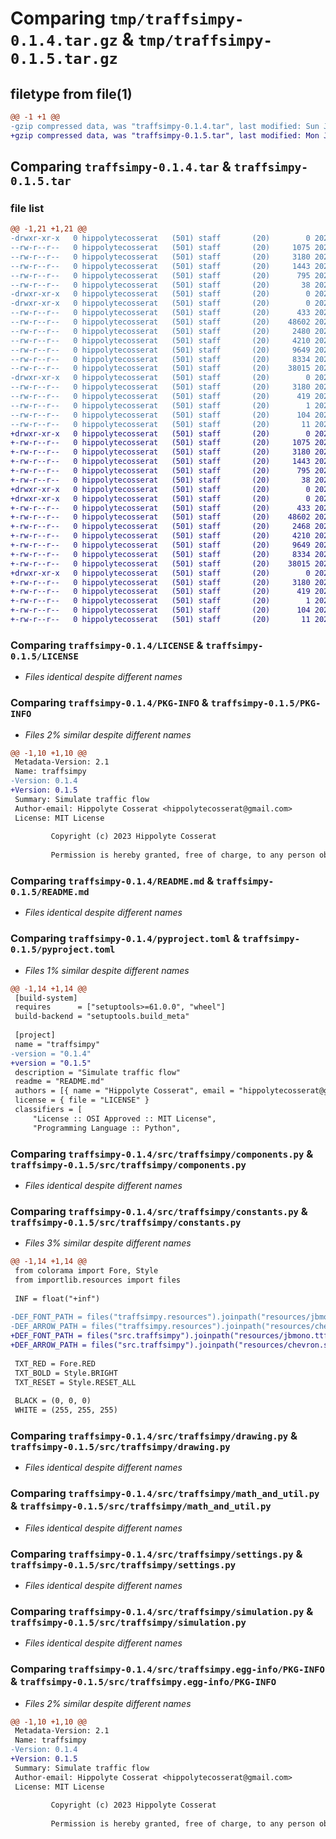 # Comparing `tmp/traffsimpy-0.1.4.tar.gz` & `tmp/traffsimpy-0.1.5.tar.gz`

## filetype from file(1)

```diff
@@ -1 +1 @@
-gzip compressed data, was "traffsimpy-0.1.4.tar", last modified: Sun Jun 25 23:48:14 2023, max compression
+gzip compressed data, was "traffsimpy-0.1.5.tar", last modified: Mon Jun 26 09:26:17 2023, max compression
```

## Comparing `traffsimpy-0.1.4.tar` & `traffsimpy-0.1.5.tar`

### file list

```diff
@@ -1,21 +1,21 @@
-drwxr-xr-x   0 hippolytecosserat   (501) staff       (20)        0 2023-06-25 23:48:14.172613 traffsimpy-0.1.4/
--rw-r--r--   0 hippolytecosserat   (501) staff       (20)     1075 2023-06-09 14:22:54.000000 traffsimpy-0.1.4/LICENSE
--rw-r--r--   0 hippolytecosserat   (501) staff       (20)     3180 2023-06-25 23:48:14.172419 traffsimpy-0.1.4/PKG-INFO
--rw-r--r--   0 hippolytecosserat   (501) staff       (20)     1443 2023-06-25 23:06:42.000000 traffsimpy-0.1.4/README.md
--rw-r--r--   0 hippolytecosserat   (501) staff       (20)      795 2023-06-25 23:48:07.000000 traffsimpy-0.1.4/pyproject.toml
--rw-r--r--   0 hippolytecosserat   (501) staff       (20)       38 2023-06-25 23:48:14.172675 traffsimpy-0.1.4/setup.cfg
-drwxr-xr-x   0 hippolytecosserat   (501) staff       (20)        0 2023-06-25 23:48:14.166533 traffsimpy-0.1.4/src/
-drwxr-xr-x   0 hippolytecosserat   (501) staff       (20)        0 2023-06-25 23:48:14.170089 traffsimpy-0.1.4/src/traffsimpy/
--rw-r--r--   0 hippolytecosserat   (501) staff       (20)      433 2023-06-25 23:48:07.000000 traffsimpy-0.1.4/src/traffsimpy/__init__.py
--rw-r--r--   0 hippolytecosserat   (501) staff       (20)    48602 2023-06-08 11:28:29.000000 traffsimpy-0.1.4/src/traffsimpy/components.py
--rw-r--r--   0 hippolytecosserat   (501) staff       (20)     2480 2023-06-25 23:47:20.000000 traffsimpy-0.1.4/src/traffsimpy/constants.py
--rw-r--r--   0 hippolytecosserat   (501) staff       (20)     4210 2023-06-06 12:17:56.000000 traffsimpy-0.1.4/src/traffsimpy/drawing.py
--rw-r--r--   0 hippolytecosserat   (501) staff       (20)     9649 2023-06-05 18:36:17.000000 traffsimpy-0.1.4/src/traffsimpy/math_and_util.py
--rw-r--r--   0 hippolytecosserat   (501) staff       (20)     8334 2023-06-07 11:47:16.000000 traffsimpy-0.1.4/src/traffsimpy/settings.py
--rw-r--r--   0 hippolytecosserat   (501) staff       (20)    38015 2023-06-06 14:10:20.000000 traffsimpy-0.1.4/src/traffsimpy/simulation.py
-drwxr-xr-x   0 hippolytecosserat   (501) staff       (20)        0 2023-06-25 23:48:14.172117 traffsimpy-0.1.4/src/traffsimpy.egg-info/
--rw-r--r--   0 hippolytecosserat   (501) staff       (20)     3180 2023-06-25 23:48:14.000000 traffsimpy-0.1.4/src/traffsimpy.egg-info/PKG-INFO
--rw-r--r--   0 hippolytecosserat   (501) staff       (20)      419 2023-06-25 23:48:14.000000 traffsimpy-0.1.4/src/traffsimpy.egg-info/SOURCES.txt
--rw-r--r--   0 hippolytecosserat   (501) staff       (20)        1 2023-06-25 23:48:14.000000 traffsimpy-0.1.4/src/traffsimpy.egg-info/dependency_links.txt
--rw-r--r--   0 hippolytecosserat   (501) staff       (20)      104 2023-06-25 23:48:14.000000 traffsimpy-0.1.4/src/traffsimpy.egg-info/requires.txt
--rw-r--r--   0 hippolytecosserat   (501) staff       (20)       11 2023-06-25 23:48:14.000000 traffsimpy-0.1.4/src/traffsimpy.egg-info/top_level.txt
+drwxr-xr-x   0 hippolytecosserat   (501) staff       (20)        0 2023-06-26 09:26:17.250253 traffsimpy-0.1.5/
+-rw-r--r--   0 hippolytecosserat   (501) staff       (20)     1075 2023-06-09 14:22:54.000000 traffsimpy-0.1.5/LICENSE
+-rw-r--r--   0 hippolytecosserat   (501) staff       (20)     3180 2023-06-26 09:26:17.250075 traffsimpy-0.1.5/PKG-INFO
+-rw-r--r--   0 hippolytecosserat   (501) staff       (20)     1443 2023-06-25 23:06:42.000000 traffsimpy-0.1.5/README.md
+-rw-r--r--   0 hippolytecosserat   (501) staff       (20)      795 2023-06-26 09:25:29.000000 traffsimpy-0.1.5/pyproject.toml
+-rw-r--r--   0 hippolytecosserat   (501) staff       (20)       38 2023-06-26 09:26:17.250315 traffsimpy-0.1.5/setup.cfg
+drwxr-xr-x   0 hippolytecosserat   (501) staff       (20)        0 2023-06-26 09:26:17.244109 traffsimpy-0.1.5/src/
+drwxr-xr-x   0 hippolytecosserat   (501) staff       (20)        0 2023-06-26 09:26:17.247887 traffsimpy-0.1.5/src/traffsimpy/
+-rw-r--r--   0 hippolytecosserat   (501) staff       (20)      433 2023-06-26 09:25:29.000000 traffsimpy-0.1.5/src/traffsimpy/__init__.py
+-rw-r--r--   0 hippolytecosserat   (501) staff       (20)    48602 2023-06-08 11:28:29.000000 traffsimpy-0.1.5/src/traffsimpy/components.py
+-rw-r--r--   0 hippolytecosserat   (501) staff       (20)     2468 2023-06-26 09:23:22.000000 traffsimpy-0.1.5/src/traffsimpy/constants.py
+-rw-r--r--   0 hippolytecosserat   (501) staff       (20)     4210 2023-06-06 12:17:56.000000 traffsimpy-0.1.5/src/traffsimpy/drawing.py
+-rw-r--r--   0 hippolytecosserat   (501) staff       (20)     9649 2023-06-05 18:36:17.000000 traffsimpy-0.1.5/src/traffsimpy/math_and_util.py
+-rw-r--r--   0 hippolytecosserat   (501) staff       (20)     8334 2023-06-07 11:47:16.000000 traffsimpy-0.1.5/src/traffsimpy/settings.py
+-rw-r--r--   0 hippolytecosserat   (501) staff       (20)    38015 2023-06-06 14:10:20.000000 traffsimpy-0.1.5/src/traffsimpy/simulation.py
+drwxr-xr-x   0 hippolytecosserat   (501) staff       (20)        0 2023-06-26 09:26:17.249788 traffsimpy-0.1.5/src/traffsimpy.egg-info/
+-rw-r--r--   0 hippolytecosserat   (501) staff       (20)     3180 2023-06-26 09:26:17.000000 traffsimpy-0.1.5/src/traffsimpy.egg-info/PKG-INFO
+-rw-r--r--   0 hippolytecosserat   (501) staff       (20)      419 2023-06-26 09:26:17.000000 traffsimpy-0.1.5/src/traffsimpy.egg-info/SOURCES.txt
+-rw-r--r--   0 hippolytecosserat   (501) staff       (20)        1 2023-06-26 09:26:17.000000 traffsimpy-0.1.5/src/traffsimpy.egg-info/dependency_links.txt
+-rw-r--r--   0 hippolytecosserat   (501) staff       (20)      104 2023-06-26 09:26:17.000000 traffsimpy-0.1.5/src/traffsimpy.egg-info/requires.txt
+-rw-r--r--   0 hippolytecosserat   (501) staff       (20)       11 2023-06-26 09:26:17.000000 traffsimpy-0.1.5/src/traffsimpy.egg-info/top_level.txt
```

### Comparing `traffsimpy-0.1.4/LICENSE` & `traffsimpy-0.1.5/LICENSE`

 * *Files identical despite different names*

### Comparing `traffsimpy-0.1.4/PKG-INFO` & `traffsimpy-0.1.5/PKG-INFO`

 * *Files 2% similar despite different names*

```diff
@@ -1,10 +1,10 @@
 Metadata-Version: 2.1
 Name: traffsimpy
-Version: 0.1.4
+Version: 0.1.5
 Summary: Simulate traffic flow
 Author-email: Hippolyte Cosserat <hippolytecosserat@gmail.com>
 License: MIT License
         
         Copyright (c) 2023 Hippolyte Cosserat
         
         Permission is hereby granted, free of charge, to any person obtaining a copy
```

### Comparing `traffsimpy-0.1.4/README.md` & `traffsimpy-0.1.5/README.md`

 * *Files identical despite different names*

### Comparing `traffsimpy-0.1.4/pyproject.toml` & `traffsimpy-0.1.5/pyproject.toml`

 * *Files 1% similar despite different names*

```diff
@@ -1,14 +1,14 @@
 [build-system]
 requires      = ["setuptools>=61.0.0", "wheel"]
 build-backend = "setuptools.build_meta"
 
 [project]
 name = "traffsimpy"
-version = "0.1.4"
+version = "0.1.5"
 description = "Simulate traffic flow"
 readme = "README.md"
 authors = [{ name = "Hippolyte Cosserat", email = "hippolytecosserat@gmail.com" }]
 license = { file = "LICENSE" }
 classifiers = [
     "License :: OSI Approved :: MIT License",
     "Programming Language :: Python",
```

### Comparing `traffsimpy-0.1.4/src/traffsimpy/components.py` & `traffsimpy-0.1.5/src/traffsimpy/components.py`

 * *Files identical despite different names*

### Comparing `traffsimpy-0.1.4/src/traffsimpy/constants.py` & `traffsimpy-0.1.5/src/traffsimpy/constants.py`

 * *Files 3% similar despite different names*

```diff
@@ -1,14 +1,14 @@
 from colorama import Fore, Style
 from importlib.resources import files
 
 INF = float("+inf")
 
-DEF_FONT_PATH = files("traffsimpy.resources").joinpath("resources/jbmono.ttf")
-DEF_ARROW_PATH = files("traffsimpy.resources").joinpath("resources/chevron.svg")
+DEF_FONT_PATH = files("src.traffsimpy").joinpath("resources/jbmono.ttf")
+DEF_ARROW_PATH = files("src.traffsimpy").joinpath("resources/chevron.svg")
 
 TXT_RED = Fore.RED
 TXT_BOLD = Style.BRIGHT
 TXT_RESET = Style.RESET_ALL
 
 BLACK = (0, 0, 0)
 WHITE = (255, 255, 255)
```

### Comparing `traffsimpy-0.1.4/src/traffsimpy/drawing.py` & `traffsimpy-0.1.5/src/traffsimpy/drawing.py`

 * *Files identical despite different names*

### Comparing `traffsimpy-0.1.4/src/traffsimpy/math_and_util.py` & `traffsimpy-0.1.5/src/traffsimpy/math_and_util.py`

 * *Files identical despite different names*

### Comparing `traffsimpy-0.1.4/src/traffsimpy/settings.py` & `traffsimpy-0.1.5/src/traffsimpy/settings.py`

 * *Files identical despite different names*

### Comparing `traffsimpy-0.1.4/src/traffsimpy/simulation.py` & `traffsimpy-0.1.5/src/traffsimpy/simulation.py`

 * *Files identical despite different names*

### Comparing `traffsimpy-0.1.4/src/traffsimpy.egg-info/PKG-INFO` & `traffsimpy-0.1.5/src/traffsimpy.egg-info/PKG-INFO`

 * *Files 2% similar despite different names*

```diff
@@ -1,10 +1,10 @@
 Metadata-Version: 2.1
 Name: traffsimpy
-Version: 0.1.4
+Version: 0.1.5
 Summary: Simulate traffic flow
 Author-email: Hippolyte Cosserat <hippolytecosserat@gmail.com>
 License: MIT License
         
         Copyright (c) 2023 Hippolyte Cosserat
         
         Permission is hereby granted, free of charge, to any person obtaining a copy
```

